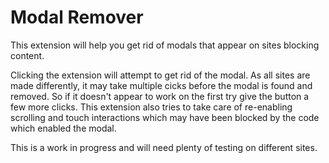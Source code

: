 # Modal Remover

This extension will help you get rid of modals that appear on sites blocking content.

Clicking the extension will attempt to get rid of the modal.  As all sites are made differently, it may take multiple cicks before the modal is found and removed.  So if it doesn't appear to work on the first try give the button a few more clicks.  This extension also tries to take care of re-enabling scrolling and touch interactions which may have been blocked by the code which enabled the modal.

This is a work in progress and will need plenty of testing on different sites.